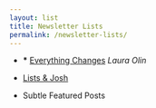 ```yaml
---
layout: list
title: Newsletter Lists
permalink: /newsletter-lists/
---
```


- __*__ [Everything Changes](http://www.theawl.com/subscribe) _Laura Olin_

<!--two items:-->

- [Lists & Josh](//tinyletter.com/lists)

<!--two items:-->

- Subtle Featured Posts
